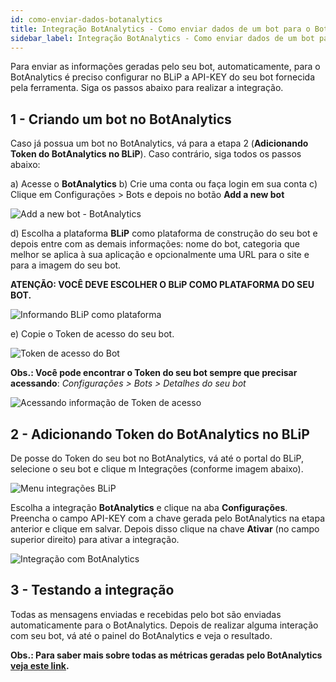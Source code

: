 ```yaml
---
id: como-enviar-dados-botanalytics
title: Integração BotAnalytics - Como enviar dados de um bot para o BotAnalytics?
sidebar_label: Integração BotAnalytics - Como enviar dados de um bot para o BotAnalytics?
---
```


Para enviar as informações geradas pelo seu bot, automaticamente, para o BotAnalytics é preciso configurar no BLiP a API-KEY do seu bot fornecida pela ferramenta. Siga os passos abaixo para realizar a integração.

## 1 - Criando um bot no BotAnalytics

Caso já possua um bot no BotAnalytics, vá para a etapa 2 (**Adicionando Token do BotAnalytics no BLiP**). Caso contrário, siga todos os passos abaixo:

a) Acesse o **BotAnalytics**
b) Crie uma conta ou faça login em sua conta
c) Clique em Configurações > Bots e depois no botão **Add a new bot**

![Add a new bot - BotAnalytics](/img/analytics/botanalytics/botanalytics-como-enviar-dados-botanalytics-1.png)<br>

d) Escolha a plataforma **BLiP** como plataforma de construção do seu bot e depois entre com as demais informações: nome do bot, categoria que melhor se aplica à sua aplicação e opcionalmente uma URL para o site e para a imagem do seu bot.

**ATENÇÃO: VOCÊ DEVE ESCOLHER O BLiP COMO PLATAFORMA DO SEU BOT.**

![Informando BLiP como plataforma](/img/analytics/botanalytics/botanalytics-como-enviar-dados-botanalytics-2.png)<br>

e) Copie o Token de acesso do seu bot.

![Token de acesso do Bot](/img/analytics/botanalytics/botanalytics-como-enviar-dados-botanalytics-3.png)<br>

**Obs.: Você pode encontrar o Token do seu bot sempre que precisar acessando**: *Configurações > Bots > Detalhes do seu bot*

![Acessando informação de Token de acesso](/img/analytics/botanalytics/botanalytics-como-enviar-dados-botanalytics-4.png)<br>

## 2 - Adicionando Token do BotAnalytics no BLiP

De posse do Token do seu bot no BotAnalytics, vá até o portal do BLiP, selecione o seu bot e clique m Integrações (conforme imagem abaixo).

![Menu integrações BLiP](/img/analytics/botanalytics/botanalytics-como-enviar-dados-botanalytics-5.png)<br>

Escolha a integração **BotAnalytics** e clique na aba **Configurações**. Preencha o campo API-KEY com a chave gerada pelo BotAnalytics na etapa anterior e clique em salvar. Depois disso clique na chave **Ativar** (no campo superior direito) para ativar a integração.

![Integração com BotAnalytics](/img/analytics/botanalytics/botanalytics-como-enviar-dados-botanalytics-6.png)<br>

## 3 - Testando a integração

Todas as mensagens enviadas e recebidas pelo bot são enviadas automaticamente para o BotAnalytics. Depois de realizar alguma interação com seu bot, vá até o painel do BotAnalytics e veja o resultado.

**Obs.: Para saber mais sobre todas as métricas geradas pelo BotAnalytics [veja este link](http://help.botanalytics.co/).**